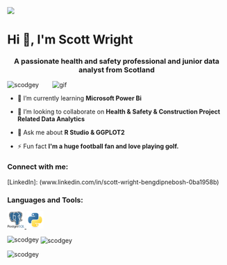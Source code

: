 <img src="https://i.pinimg.com/originals/a0/f8/5c/a0f85c35e406acb5b84c13dae888d5a3.gif">
<h1 align="left">Hi 👋, I'm Scott Wright</h1>
<h3 align="center">A passionate health and safety professional and junior data analyst from Scotland</h3>
<img align="right" alt="gif" width="400" src="https://cdn.dribbble.com/users/1162077/screenshots/3848914/programmer.gif">

<p align="left"> <img src="https://komarev.com/ghpvc/?username=scodgey&label=Profile%20views&color=0e75b6&style=flat" alt="scodgey" /> </p>

- 🌱 I’m currently learning **Microsoft Power Bi**

- 👯 I’m looking to collaborate on **Health & Safety & Construction Project Related Data Analytics**

- 💬 Ask me about **R Studio & GGPLOT2**

- ⚡ Fun fact **I'm a huge football fan and love playing golf.**


<h3 align="left">Connect with me:</h3>
[LinkedIn]: (www.linkedin.com/in/scott-wright-bengdipnebosh-0ba1958b)
<p align="left">
</p>

<h3 align="left">Languages and Tools:</h3>
<p align="left"> <a href="https://www.postgresql.org" target="_blank" rel="noreferrer"> <img src="https://raw.githubusercontent.com/devicons/devicon/master/icons/postgresql/postgresql-original-wordmark.svg" alt="postgresql" width="40" height="40"/> </a> <a href="https://www.python.org" target="_blank" rel="noreferrer"> <img src="https://raw.githubusercontent.com/devicons/devicon/master/icons/python/python-original.svg" alt="python" width="40" height="40"/> </a> </p>

<p><img align="left" src="https://github-readme-stats.vercel.app/api/top-langs?username=scodgey&show_icons=true&locale=en&layout=compact" alt="scodgey" /></p>

<p>&nbsp;<img align="center" src="https://github-readme-stats.vercel.app/api?username=scodgey&show_icons=true&locale=en" alt="scodgey" /></p>

<p><img align="center" src="https://github-readme-streak-stats.herokuapp.com/?user=scodgey&" alt="scodgey" /></p>
